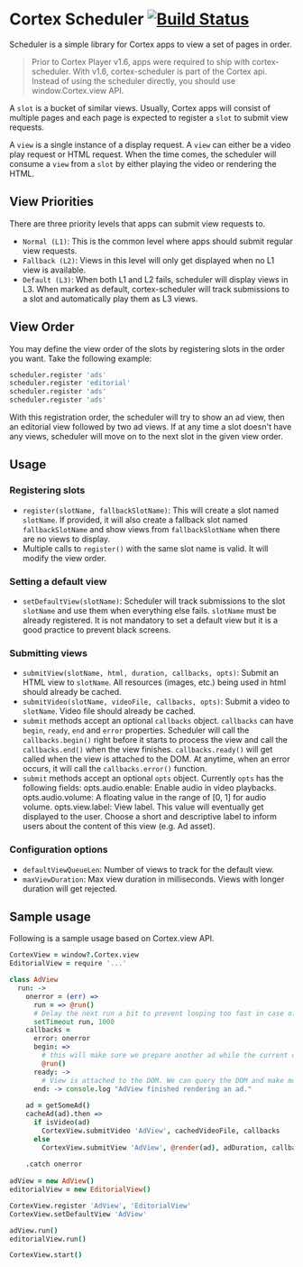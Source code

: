 # Cortex Scheduler [![Build Status](https://travis-ci.org/hkaya/cortex-scheduler.svg?branch=master)](https://travis-ci.org/hkaya/cortex-scheduler)

Scheduler is a simple library for Cortex apps to view a set of pages in order.

> Prior to Cortex Player v1.6, apps were required to ship with cortex-scheduler. With v1.6, cortex-scheduler is part of the Cortex api. Instead of using the scheduler directly, you should use window.Cortex.view API.

A `slot` is a bucket of similar views. Usually, Cortex apps will consist of multiple pages and each page is expected to register a `slot` to submit view requests.

A `view` is a single instance of a display request. A `view` can either be a video play request or HTML request. When the time comes, the scheduler will consume a `view` from a `slot` by either playing the video or rendering the HTML.

## View Priorities
There are three priority levels that apps can submit view requests to.

- `Normal (L1)`: This is the common level where apps should submit regular view requests.
- `Fallback (L2)`: Views in this level will only get displayed when no L1 view is available.
- `Default (L3)`: When both L1 and L2 fails, scheduler will display views in L3. When marked as default, cortex-scheduler will track submissions to a slot and automatically play them as L3 views.

## View Order
You may define the view order of the slots by registering slots in the order you want. Take the following example:

```coffeescript
scheduler.register 'ads'
scheduler.register 'editorial'
scheduler.register 'ads'
scheduler.register 'ads'
```

With this registration order, the scheduler will try to show an ad view, then an editorial view followed by two ad views. If at any time a slot doesn't have any views, scheduler will move on to the next slot in the given view order.

## Usage

### Registering slots
- `register(slotName, fallbackSlotName)`: This will create a slot named `slotName`. If provided, it will also create a fallback slot named `fallbackSlotName` and show views from `fallbackSlotName` when there are no views to display.
- Multiple calls to `register()` with the same slot name is valid. It will modify the view order.

### Setting a default view
- `setDefaultView(slotName)`: Scheduler will track submissions to the slot `slotName` and use them when everything else fails. `slotName` must be already registered. It is not mandatory to set a default view but it is a good practice to prevent black screens.

### Submitting views
- `submitView(slotName, html, duration, callbacks, opts)`: Submit an HTML view to `slotName`. All resources (images, etc.) being used in html should already be cached.
- `submitVideo(slotName, videoFile, callbacks, opts)`: Submit a video to `slotName`. Video file should already be cached.
- `submit` methods accept an optional `callbacks` object. `callbacks` can have `begin`, `ready`, `end` and `error` properties. Scheduler will call the `callbacks.begin()` right before it starts to process the view and call the `callbacks.end()` when the view finishes. `callbacks.ready()` will get called when the view is attached to the DOM. At anytime, when an error occurs, it will call the `callbacks.error()` function.
- `submit` methods accept an optional `opts` object. Currently `opts` has the following fields:
  opts.audio.enable: Enable audio in video playbacks.
  opts.audio.volume: A floating value in the range of [0, 1] for audio volume.
  opts.view.label: View label. This value will eventually get displayed to the user. Choose a short and descriptive label to inform users about the content of this view (e.g. Ad asset).

### Configuration options
- `defaultViewQueueLen`: Number of views to track for the default view.
- `maxViewDuration`: Max view duration in milliseconds. Views with longer duration will get rejected.

## Sample usage
Following is a sample usage based on Cortex.view API.

```coffeescript
CortexView = window?.Cortex.view
EditorialView = require '...'

class AdView
  run: ->
    onerror = (err) =>
      run = => @run()
      # Delay the next run a bit to prevent looping too fast in case of temporary problems. 
      setTimeout run, 1000
    callbacks =
      error: onerror
      begin: =>
        # this will make sure we prepare another ad while the current one is being displayed.
        @run()
      ready: ->
        # View is attached to the DOM. We can query the DOM and make modifications as necessary.
      end: -> console.log "AdView finished rendering an ad."
      
    ad = getSomeAd()
    cacheAd(ad).then =>
      if isVideo(ad)
        CortexView.submitVideo 'AdView', cachedVideoFile, callbacks
      else
        CortexView.submitView 'AdView', @render(ad), adDuration, callbacks
        
    .catch onerror
      
adView = new AdView()
editorialView = new EditorialView()

CortexView.register 'AdView', 'EditorialView'
CortexView.setDefaultView 'AdView'

adView.run()
editorialView.run()

CortexView.start()
```
